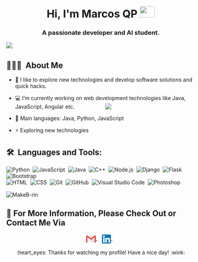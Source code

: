 <h1 align="center">Hi, I'm Marcos QP <img src="https://images.emojiterra.com/google/noto-emoji/unicode-15/animated/1f44b.gif" height="30" width="40"/> </h1>

<h3 align="center">A passionate developer and AI student.</h3>

![](https://github.com/halfrost/halfrost/blob/master/icons/header_.png)

## 👨🏻‍💻 &nbsp;About Me

- 🌱 I like to explore new technologies and develop software solutions and quick hacks.
  <!--<img align="right" alt="GIF" height="100px" src="https://media.giphy.com/media/du3J3cXyzhj75IOgvA/giphy.gif" />-->
- 💻  I’m currently working on web development technologies like Java, JavaScript, Angular etc. <img src="https://i.pinimg.com/originals/df/1a/ff/df1aff8395678d11b99b575f0e3b19d5.gif" width="240" align="right"/>

- 🌟 Main languages: Java, Python, JavaScript 
  
- ⚡ Exploring new technologies 

## 🛠 &nbsp;Languages and Tools:

![Python](https://img.shields.io/badge/-Python-05122A?style=flat&logo=python)&nbsp;
![JavaScript](https://img.shields.io/badge/-JavaScript-05122A?style=flat&logo=javascript)&nbsp;
![Java](https://img.shields.io/badge/-Java-05122A?style=flat&logo=Java&logoColor=FFA518)&nbsp;
![C++](https://img.shields.io/badge/-C++-05122A?style=flat&logo=C%2B%2B&logoColor=00599C)&nbsp;
![Node.js](https://img.shields.io/badge/-Node.js-05122A?style=flat&logo=node.js)&nbsp;
![Django](https://img.shields.io/badge/-Django-05122A?style=flat&logo=django&logoColor=092E20)&nbsp;
![Flask](https://img.shields.io/badge/-Flask-05122A?style=flat&logo=flask)&nbsp;
![Bootstrap](https://img.shields.io/badge/-Bootstrap-05122A?style=flat&logo=bootstrap&logoColor=563D7C)\
![HTML](https://img.shields.io/badge/-HTML-05122A?style=flat&logo=HTML5)&nbsp;
![CSS](https://img.shields.io/badge/-CSS-05122A?style=flat&logo=CSS3&logoColor=1572B6)&nbsp;
![Git](https://img.shields.io/badge/-Git-05122A?style=flat&logo=git)&nbsp;
![GitHub](https://img.shields.io/badge/-GitHub-05122A?style=flat&logo=github)&nbsp;
![Visual Studio Code](https://img.shields.io/badge/-Visual%20Studio%20Code-05122A?style=flat&logo=visual-studio-code&logoColor=007ACC)&nbsp;
![Photoshop](https://img.shields.io/badge/-Photoshop-05122A?style=flat&logo=adobe-photoshop)&nbsp;

<p align='left'>
  <img align="center" src="https://github-readme-stats.vercel.app/api/top-langs?username=MakeB-rin&show_icons=true&title_color=fff&icon_color=79ff97&text_color=efefef&bg_color=000822" alt="MakeB-rin" />
</p>

## 💬 For More Information, Please Check Out or Contact Me Via
<p align="center">
  <a href="marcosquispep41@gmail.com" >
    <img align="center" alt="Shourya742 | Gmail" width="26px" src="https://github.com/SatYu26/SatYu26/blob/master/Assets/Gmail.svg" />
  </a> &nbsp;&nbsp;
  
  <a href="https://www.linkedin.com/in/marcos-quispe-p-b8b034229/" target="_blank">
    <img align="center" alt="Shourya742 | Linkedin" width="24px" src="https://github.com/SatYu26/SatYu26/blob/master/Assets/Linkedin.svg" />
  </a> &nbsp;&nbsp;
<p>

<div align="center">
  :heart_eyes: Thanks for watching my profile! Have a nice day! :wink: <br/>
</div>
